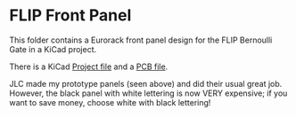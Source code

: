 # FLIP Front Panel

This folder contains a Eurorack front panel design for the FLIP Bernoulli Gate in a KiCad project.

There is a KiCad [Project file](https://github.com/m0xpd/FLIP/blob/main/Eurorack/Front%20Panel/Files/Flip%20Front%20Panel.kicad_pro) and a [PCB file](https://github.com/m0xpd/FLIP/blob/main/Eurorack/Front%20Panel/Files/Flip%20Front%20Panel.kicad_pcb). 

JLC made my prototype panels (seen above) and did their usual great job. However, the black panel with white lettering is now VERY expensive; if you want to save money, choose white with black lettering! 

